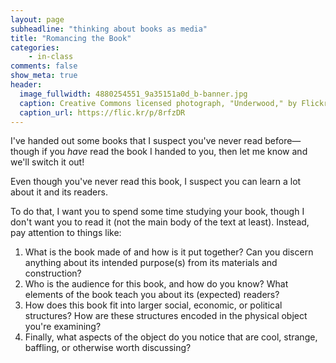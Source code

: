 ```yaml
---
layout: page
subheadline: "thinking about books as media"
title: "Romancing the Book"
categories:
    - in-class
comments: false
show_meta: true
header:
  image_fullwidth: 4880254551_9a35151a0d_b-banner.jpg
  caption: Creative Commons licensed photograph, "Underwood," by Flickr user Canned Muffins
  caption_url: https://flic.kr/p/8rfzDR
---
```


I've handed out some books that I suspect you've never read before—though if you *have* read the book I handed to you, then let me know and we'll switch it out! 

Even though you've never read this book, I suspect you can learn a lot about it and its readers. 

To do that, I want you to spend some time studying your book, though I don't want you to read it (not the main body of the text at least). Instead, pay attention to things like:

1. What is the book made of and how is it put together? Can you discern anything about its intended purpose(s) from its materials and construction?
2. Who is the audience for this book, and how do you know? What elements of the book teach you about its (expected) readers?
3. How does this book fit into larger social, economic, or political structures? How are these structures encoded in the physical object you're examining?
4. Finally, what aspects of the object do you notice that are cool, strange, baffling, or otherwise worth discussing?